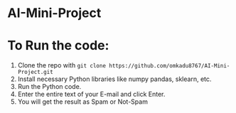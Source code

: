 # AI-Mini-Project

# To Run the code:
  1) Clone the repo with ```git clone https://github.com/omkadu8767/AI-Mini-Project.git```
  2) Install necessary Python libraries like numpy pandas, sklearn, etc.
  3) Run the Python code.
  4) Enter the entire text of your E-mail and click Enter.
  5) You will get the result as Spam or Not-Spam
